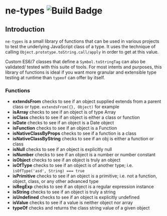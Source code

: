 # ne-types ![Build Badge](https://travis-ci.org/nyteshade/ne-types.svg?branch=master)

## Introduction

`ne-types` is a small library of functions that can be used in various projects
to test the underlying JavaScript class of a type. It uses the technique of
calling `Object.prototype.toString.call/apply` in order to get at this value.

Custom ES6/7 classes that define a `Symbol.toStringTag` can also be validated/
tested with this suite of tools. For most intents and purposes, this library of
functions is ideal if you want more granular and extensible type testing at
runtime than `typeof` can offer by itself.

### Functions

  * **extendsFrom** checks to see if an object supplied extends from a parent
    class or type. `extendsFrom({}, Object)` for example
  * **isArray** checks to see if an object is of type Array
  * **isClass** checks to see if an object is either a class or function
  * **isDate** checks to see if an object is a Date object
  * **isFunction** checks to see if an object is a Function
  * **isNativeClassByProps** checks to see if a function is a class
  * **isNativeClassByString** checks to see if an obj is either a function or
    class
  * **isNull** checks to see if an object is explicitly null
  * **isNumber** checks to see if an object is a number or number constant
  * **isObject** checks to see if an object is truly an object
  * **isOfType** checks to see if an object is of another type; i.e.
    `isOfType('asd', String) === true`
  * **isPrimitive** checks to see if an object is a primitive; i.e. not a
    function, object, class, or any other advanced type
  * **isRegExp** checks to see if an object is a regular expression instance
  * **isString** checks to see if an object is truly a string
  * **isUndefined** checks to see if an object is explicitly undefined
  * **isValue** checks to see if a value is neither object nor array
  * **typeOf** checks and returns the class string value of a given object
